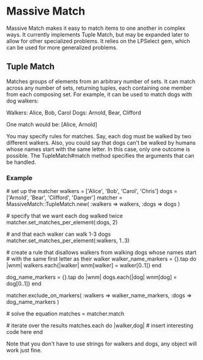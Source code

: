 # Massive Match

Massive Match makes it easy to match items to one another in complex ways. It currently implements Tuple Match, but may be expanded later to allow for other specialized problems. It relies on the LPSelect gem, which can be used for more generalized problems.

## Tuple Match

Matches groups of elements from an arbitrary number of sets. It can match across any number of sets, returning tuples, each containing one member from each composing set. For example, it can be used to match dogs with dog walkers:

Walkers: Alice, Bob, Carol
Dogs: Arnold, Bear, Clifford

One match would be: [Alice, Arnold]

You may specify rules for matches. Say, each dog must be walked by two different walkers.  Also, you could say that dogs can't be walked by humans whose names start with the same letter. In this case, only one outcome is possible.  The TupleMatch#match method specifies the arguments that can be handled.

### Example

\# set up the matcher
walkers = ['Alice', 'Bob', 'Carol', 'Chris']
dogs = ['Arnold', 'Bear', 'Clifford', 'Danger']
matcher = MassiveMatch::TupleMatch.new(
  :walkers => walkers,
  :dogs => dogs
)

\# specify that we want each dog walked twice
matcher.set_matches_per_element(:dogs, 2)

\# and that each walker can walk 1-3 dogs
matcher.set_matches_per_element(:walkers, 1..3)

\# create a rule that disallows walkers from walking dogs whose names start
\# with the same first letter as their walker
walker_name_markers = {}.tap do |wnm|
  walkers.each{|walker| wnm[walker] = walker[0..1]}
end

dog_name_markers = {}.tap do |wnm|
  dogs.each{|dog| wnm[dog] = dog[0..1]}
end

matcher.exclude_on_markers(
  :walkers => walker_name_markers,
  :dogs => dog_name_markers
)

\# solve the equation
matches = matcher.match

\# iterate over the results
matches.each do |walker,dog|
  \# insert interesting code here
end


Note that you don't have to use strings for walkers and dogs, any object will
work just fine.

